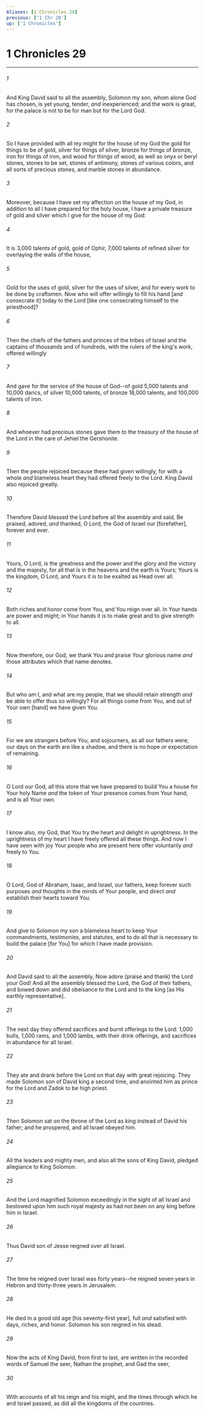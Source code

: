 ```yaml
---
Aliases: [1 Chronicles 29]
previous: ['1 Chr 28']
up: ['1 Chronicles']
---
```

# 1 Chronicles 29

***














###### 1 






And King David said to all the assembly, Solomon my son, whom alone God has chosen, is yet young, tender, _and_ inexperienced; and the work is great, for the palace is not to be for man but for the Lord God. 













###### 2 






So I have provided with all my might for the house of my God the gold for things to be of gold, silver for things of silver, bronze for things of bronze, iron for things of iron, and wood for things of wood, as well as onyx _or_ beryl stones, stones to be set, stones of antimony, stones of various colors, and all sorts of precious stones, and marble stones in abundance. 













###### 3 






Moreover, because I have set my affection on the house of my God, in addition to all I have prepared for the holy house, I have a private treasure of gold and silver which I give for the house of my God: 













###### 4 






It is 3,000 talents of gold, gold of Ophir, 7,000 talents of refined silver for overlaying the walls of the house, 













###### 5 






Gold for the uses of gold, silver for the uses of silver, and for every work to be done by craftsmen. Now who will offer willingly to fill his hand [and consecrate it] today to the Lord [like one consecrating himself to the priesthood]? 













###### 6 






Then the chiefs of the fathers and princes of the tribes of Israel and the captains of thousands and of hundreds, with the rulers of the king's work, offered willingly 













###### 7 






And gave for the service of the house of God--of gold 5,000 talents and 10,000 darics, of silver 10,000 talents, of bronze 18,000 talents, and 100,000 talents of iron. 













###### 8 






And whoever had precious stones gave them to the treasury of the house of the Lord in the care of Jehiel the Gershonite. 













###### 9 






Then the people rejoiced because these had given willingly, for with a whole _and_ blameless heart they had offered freely to the Lord. King David also rejoiced greatly. 













###### 10 






Therefore David blessed the Lord before all the assembly and said, Be praised, adored, _and_ thanked, O Lord, the God of Israel our [forefather], forever and ever. 













###### 11 






Yours, O Lord, is the greatness and the power and the glory and the victory and the majesty, for all that is in the heavens and the earth is Yours; Yours is the kingdom, O Lord, and Yours it is to be exalted as Head over all. 













###### 12 






Both riches and honor come from You, and You reign over all. In Your hands are power and might; in Your hands it is to make great and to give strength to all. 













###### 13 






Now therefore, our God, we thank You and praise Your glorious name _and_ those attributes which that name denotes. 













###### 14 






But who am I, and what are my people, that we should retain strength _and_ be able to offer thus so willingly? For all things come from You, and out of Your own [hand] we have given You. 













###### 15 






For we are strangers before You, and sojourners, as all our fathers were; our days on the earth are like a shadow, and there is no hope _or_ expectation of remaining. 













###### 16 






O Lord our God, all this store that we have prepared to build You a house for Your holy Name _and_ the token of Your presence comes from Your hand, and is all Your own. 













###### 17 






I know also, my God, that You try the heart and delight in uprightness. In the uprightness of my heart I have freely offered all these things. And now I have seen with joy Your people who are present here offer voluntarily _and_ freely to You. 













###### 18 






O Lord, God of Abraham, Isaac, and Israel, our fathers, keep forever such purposes _and_ thoughts in the minds of Your people, and direct _and_ establish their hearts toward You. 













###### 19 






And give to Solomon my son a blameless heart to keep Your commandments, testimonies, and statutes, and to do all that is necessary to build the palace [for You] for which I have made provision. 













###### 20 






And David said to all the assembly, Now adore (praise and thank) the Lord your God! And all the assembly blessed the Lord, the God of their fathers, and bowed down and did obeisance to the Lord and to the king [as His earthly representative]. 













###### 21 






The next day they offered sacrifices and burnt offerings to the Lord: 1,000 bulls, 1,000 rams, and 1,000 lambs, with their drink offerings, and sacrifices in abundance for all Israel. 













###### 22 






They ate and drank before the Lord on that day with great rejoicing. They made Solomon son of David king a second time, and anointed him as prince for the Lord and Zadok to be high priest. 













###### 23 






Then Solomon sat on the throne of the Lord as king instead of David his father; and he prospered, and all Israel obeyed him. 













###### 24 






All the leaders and mighty men, and also all the sons of King David, pledged allegiance to King Solomon. 













###### 25 






And the Lord magnified Solomon exceedingly in the sight of all Israel and bestowed upon him such royal majesty as had not been on any king before him in Israel. 













###### 26 






Thus David son of Jesse reigned over all Israel. 













###### 27 






The time he reigned over Israel was forty years--he reigned seven years in Hebron and thirty-three years in Jerusalem. 













###### 28 






He died in a good old age [his seventy-first year], full _and_ satisfied with days, riches, and honor. Solomon his son reigned in his stead. 













###### 29 






Now the acts of King David, from first to last, are written in the recorded words of Samuel the seer, Nathan the prophet, and Gad the seer, 













###### 30 






With accounts of all his reign and his might, and the times through which he and Israel passed, as did all the kingdoms of the countries.
